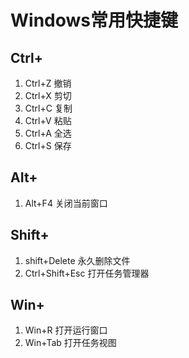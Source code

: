 # Windows常用快捷键
## Ctrl+
1. Ctrl+Z 撤销
2. Ctrl+X 剪切
3. Ctrl+C 复制
4. Ctrl+V 粘贴
5. Ctrl+A 全选
6. Ctrl+S 保存
## AIt+   
1. Alt+F4 关闭当前窗口
## Shift+
1. shift+Delete 永久删除文件
2. Ctrl+Shift+Esc 打开任务管理器
## Win+
1. Win+R 打开运行窗口
2. Win+Tab 打开任务视图
